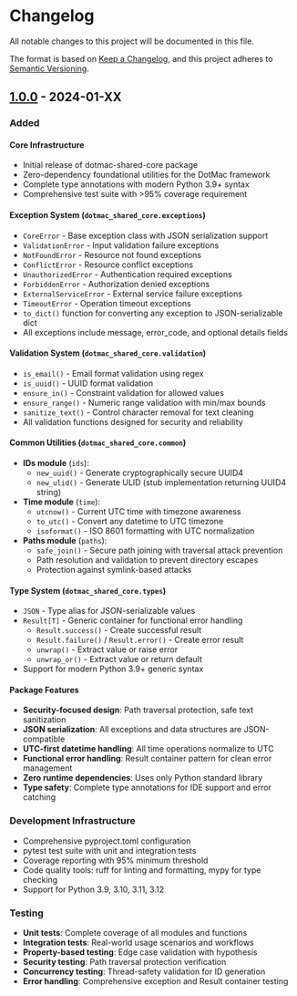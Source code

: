 # Changelog

All notable changes to this project will be documented in this file.

The format is based on [Keep a Changelog](https://keepachangelog.com/en/1.0.0/),
and this project adheres to [Semantic Versioning](https://semver.org/spec/v2.0.0.html).

## [1.0.0] - 2024-01-XX

### Added

#### Core Infrastructure
- Initial release of dotmac-shared-core package
- Zero-dependency foundational utilities for the DotMac framework
- Complete type annotations with modern Python 3.9+ syntax
- Comprehensive test suite with >95% coverage requirement

#### Exception System (`dotmac_shared_core.exceptions`)
- `CoreError` - Base exception class with JSON serialization support
- `ValidationError` - Input validation failure exceptions  
- `NotFoundError` - Resource not found exceptions
- `ConflictError` - Resource conflict exceptions
- `UnauthorizedError` - Authentication required exceptions
- `ForbiddenError` - Authorization denied exceptions
- `ExternalServiceError` - External service failure exceptions
- `TimeoutError` - Operation timeout exceptions
- `to_dict()` function for converting any exception to JSON-serializable dict
- All exceptions include message, error_code, and optional details fields

#### Validation System (`dotmac_shared_core.validation`)
- `is_email()` - Email format validation using regex
- `is_uuid()` - UUID format validation  
- `ensure_in()` - Constraint validation for allowed values
- `ensure_range()` - Numeric range validation with min/max bounds
- `sanitize_text()` - Control character removal for text cleaning
- All validation functions designed for security and reliability

#### Common Utilities (`dotmac_shared_core.common`)
- **IDs module** (`ids`):
  - `new_uuid()` - Generate cryptographically secure UUID4
  - `new_ulid()` - Generate ULID (stub implementation returning UUID4 string)
- **Time module** (`time`):
  - `utcnow()` - Current UTC time with timezone awareness
  - `to_utc()` - Convert any datetime to UTC timezone
  - `isoformat()` - ISO 8601 formatting with UTC normalization
- **Paths module** (`paths`):  
  - `safe_join()` - Secure path joining with traversal attack prevention
  - Path resolution and validation to prevent directory escapes
  - Protection against symlink-based attacks

#### Type System (`dotmac_shared_core.types`)
- `JSON` - Type alias for JSON-serializable values
- `Result[T]` - Generic container for functional error handling
  - `Result.success()` - Create successful result
  - `Result.failure()` / `Result.error()` - Create error result  
  - `unwrap()` - Extract value or raise error
  - `unwrap_or()` - Extract value or return default
- Support for modern Python 3.9+ generic syntax

#### Package Features
- **Security-focused design**: Path traversal protection, safe text sanitization
- **JSON serialization**: All exceptions and data structures are JSON-compatible
- **UTC-first datetime handling**: All time operations normalize to UTC
- **Functional error handling**: Result container pattern for clean error management
- **Zero runtime dependencies**: Uses only Python standard library
- **Type safety**: Complete type annotations for IDE support and error catching

### Development Infrastructure
- Comprehensive pyproject.toml configuration
- pytest test suite with unit and integration tests
- Coverage reporting with 95% minimum threshold
- Code quality tools: ruff for linting and formatting, mypy for type checking
- Support for Python 3.9, 3.10, 3.11, 3.12

### Testing
- **Unit tests**: Complete coverage of all modules and functions
- **Integration tests**: Real-world usage scenarios and workflows
- **Property-based testing**: Edge case validation with hypothesis
- **Security testing**: Path traversal protection verification
- **Concurrency testing**: Thread-safety validation for ID generation
- **Error handling**: Comprehensive exception and Result container testing

[1.0.0]: https://github.com/dotmac-framework/dotmac/releases/tag/dotmac-shared-core-v1.0.0